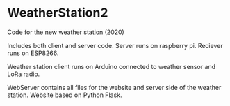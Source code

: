 # WeatherStation2
Code for the new weather station (2020)

Includes both client and server code.
Server runs on raspberry pi.
Reciever runs on ESP8266.

Weather station client runs on Arduino connected to weather sensor and LoRa radio.


WebServer contains all files for the website and server side of the weather station.
Website based on Python Flask.


